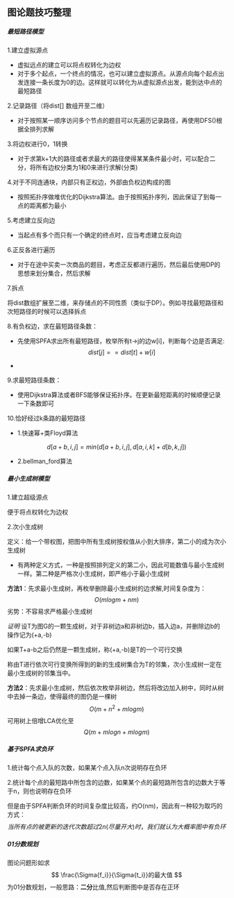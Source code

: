 ## 图论题技巧整理

##### 最短路径模型

1.建立虚拟源点

- 虚拟远点的建立可以将点权转化为边权
- 对于多个起点，一个终点的情况，也可以建立虚拟源点。从源点向每个起点出发连接一条长度为0的边。这样就可以转化为从虚拟源点出发，能到达中点的最短路径

2.记录路径（将dist[] 数组开至二维）

- 对于按照某一顺序访问多个节点的题目可以先遍历记录路径，再使用DFS()根据全排列求解

3.将边权进行0，1转换

- 对于求第k+1大的路径或者求最大的路径使得某某条件最小时，可以配合二分，将所有边权分类为1和0来进行求解(分类)

4.对于不同连通块，内部只有正权边，外部由负权边构成的图

- 按照拓扑序做堆优化的Dijkstra算法。由于按照拓扑序列，因此保证了到每一点的距离都为最小

5.考虑建立反向边

- 当起点有多个而只有一个确定的终点时，应当考虑建立反向边

6.正反各进行遍历

- 对于在途中买卖一次商品的题目，考虑正反都进行遍历，然后最后使用DP的思想来划分集合，然后求解

7.拆点

将dist数组扩展至二维，来存储点的不同性质（类似于DP）。例如寻找最短路径和次短路径的时候可以选择拆点

8.有负权边，求在最短路径条数：

- 先使用SPFA求出所有最短路径，枚举所有t->j的边w[i]，判断每个边是否满足:
  $$
  dist[j]==dist[t]+w[i]
  $$

- 

9.求最短路径条数：

- 使用Dijkstra算法或者BFS能够保证拓扑序。在更新最短距离的时候顺便记录一下条数即可

10.恰好经过k条路的最短路径

- 1.快速幂+类Floyd算法

$$
d[a+b,i,j]=min(d[a+b,i,j],d[a,i,k]+d[b,k,j])
$$

- 2.bellman_ford算法



##### 最小生成树模型

1.建立超级源点

便于将点权转化为边权

2.次小生成树

定义：给一个带权图，把图中所有生成树按权值从小到大排序，第二小的成为次小生成树

- 有两种定义方式，一种是按照排列定义的第二小，因此可能数值与最小生成树一样。第二种是严格次小生成树，即严格小于最小生成树

**方法1**：先求最小生成树，再枚举删除最小生成树的边求解,时间复杂度为：
$$
O(mlogm+nm)
$$
劣势：不容易求严格最小生成树

*证明* 设T为图G的一颗生成树，对于非树边a和非树边b，插入边a，并删除边b的操作记为(+a,-b)

如果T+a-b之后仍然是一颗生成树，称(+a,-b)是T的一个可行交换

称由T进行依次可行变换所得到的新的生成树集合为T的邻集，次小生成树一定在最小生成树的邻集当中。

**方法2**：先求最小生成树，然后依次枚举非树边，然后将改边加入树中，同时从树中去掉一条边，使得最终的图仍是一棵树
$$
O(m+n^2+mlogm)
$$
可用树上倍增LCA优化至
$$
Q(m+mlogn+mlogm)
$$


##### 基于SPFA求负环

1.统计每个点入队的次数，如果某个点入队n次说明存在负环

2.统计每个点的最短路中所包含的边数，如果某个点的最短路所包含的边数大于等于n，则也说明存在负环

但是由于SPFA判断负环的时间复杂度比较高，约O(nm)，因此有一种较为取巧的方式：
$$
当所有点的被更新的迭代次数超过2n(尽量开大)时，我们就认为大概率图中有负环
$$

##### 01分数规划

图论问题形如求
$$
\frac{\Sigma{f_i}}{\Sigma{t_i}}的最大值
$$
为01分数规划，一般思路：**二分**比值,然后判断图中是否存在正环

